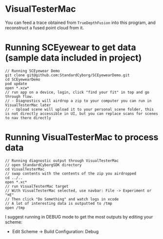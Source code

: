 # VisualTesterMac

You can feed a trace obtained from `TrueDepthFusion` into this program, and reconstruct a fused point cloud from it. 

# Running SCEyewear to get data (sample data included in project)
```
// Running SCEyewear Demo
git clone git@github.com:StandardCyborg/SCEyewearDemo.git
cd SCEyewearDemo
pod update
open *.xcw*
// run app on a device, login, click "find your fit" in top and go through flow.
// - Diagnostics will airdrop a zip to your computer you can run in VisualTesterMac later
// - Upload scene will upload it to your personal scene folder, this is not directly accessible in UI, but you can replace scans for scenes to nav there directly
```

# Running VisualTesterMac to process data
```
// Running diagnostic output through VisualTesterMac
// open StandardCyborgSDK directory
cd VisualTesterMac
// swap contents with the contents of the zip you airdropped
cd ../..
open *.xc*
// run VisualTesterMac target
// With VisualTesterMac selected, use navbar: File -> Experiment or "⌘E"
// Then click "Do Something" and watch logs in xcode
// A lot of interesting data is outputted to /tmp
open /tmp
```

I suggest running in DEBUG mode to get the most outputs by editing your scheme:
- Edit Scheme -> Build Configuration: Debug